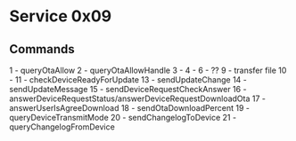 # Service 0x09

## Commands

1 - queryOtaAllow
2 - queryOtaAllowHandle
3 - 
4 - 
6 - ??
9 - transfer file
10 - 
11 - checkDeviceReadyForUpdate
13 - sendUpdateChange
14 - sendUpdateMessage
15 - sendDeviceRequestCheckAnswer
16 - answerDeviceRequestStatus/answerDeviceRequestDownloadOta
17 - answerUserIsAgreeDownload
18 - sendOtaDownloadPercent
19 - queryDeviceTransmitMode
20 - sendChangelogToDevice
21 - queryChangelogFromDevice
